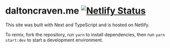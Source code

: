 # daltoncraven.me [![Netlify Status](https://api.netlify.com/api/v1/badges/10c9197e-1e79-4dfa-b3aa-9f361519aa91/deploy-status)](https://app.netlify.com/sites/dalton/deploys)

This site was built with Next and TypeScript and is hosted on Netlify.

To remix, fork the repository, run `yarn` to install dependencies, then run `yarn start:dev` to start a development environment.
